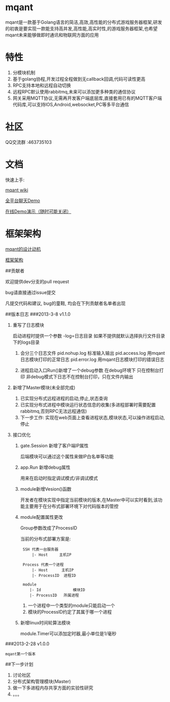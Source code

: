 # mqant
mqant是一款基于Golang语言的简洁,高效,高性能的分布式游戏服务器框架,研发的初衷是要实现一款能支持高并发,高性能,高实时性,的游戏服务器框架,也希望mqant未来能够做即时通讯和物联网方面的应用

#	特性
1. 分模块机制
2. 基于golang协程,开发过程全程做到无callback回调,代码可读性更高
3. RPC支持本地和远程自动切换
4. 远程RPC默认使用rabbitmq,未来可以添加更多种类的通信协议
5. 网关采用MQTT协议,无需再开发客户端底层库,直接套用已有的MQTT客户端代码库,可以支持IOS,Android,websocket,PC等多平台通信

# 社区
QQ交流群 :463735103

#	文档

 快速上手:
 
 [mqant wiki](https://github.com/liangdas/mqant/wiki)

 [全平台聊天Demo](https://github.com/liangdas/mqantserver)
 
 [在线Demo演示（随时可能关闭）](https://www.h5link.com/mqant/index.html)
 

#	框架架构
[mqant的设计动机](https://github.com/liangdas/mqant/wiki/mqant%E7%9A%84%E8%AE%BE%E8%AE%A1%E5%8A%A8%E6%9C%BA)

[框架架构](https://github.com/liangdas/mqant/wiki/mqant%E6%A1%86%E6%9E%B6%E6%A6%82%E8%BF%B0)


##贡献者

欢迎提供dev分支的pull request

bug请直接通过issue提交

凡提交代码和建议, bug的童鞋, 均会在下列贡献者名单者出现

##版本日志
###2013-3-8  v1.1.0
1. 重写了日志模块

	启动进程时提供一个参数  -log=日志目录  如果不提供就默认选择执行文件目录下的logs目录

	1. 会分三个日志文件
	pid.nohup.log    标准输入输出
	pid.access.log    用mqant日志模块打印的正常日志
	pid.error.log     用mqant日志模块打印的错误日志
	
	2. 进程启动入口Run()新增了一个debug参数
	在debug环境下 只在控制台打印  非debug模式下日志不在控制台打印，只在文件内输出

2. 新增了Master模块(未全部完成)
	
	1. 已实现分布式远程进程的启动,停止,状态查询
	2. 已实现分布式进程中模块运行状态信息的收集(多进程部署时需要配置rabbitmq,否则RPC无法远程通信)
	3. 下一步工作:
		实现在web页面上查看进程状态,模块状态,可以操作进程启动,停止

3. 接口优化

	1.	gate.Session 新增了客户端IP属性
	
		后端模块可以通过这个属性来做IP白名单等功能
	2. app.Run	新增debug属性
	
		用来在启动时指定调试模式/非调试模式
	
	3. module新增Vesion()函数
	
		开发者在模块实现中指定当前模块的版本,在Master中可以实时看到,该功能主要用于在分布式部署环境下对代码版本的管控
		
	4. module配置属性更改
	
		Group参数改成了ProcessID
		
		当前的分布式部署方案是:
		
			SSH 代表一台服务器
				|- Host		主机IP
		
			Process 代表一个进程
				|- Host		 主机IP
				|- ProcessID  进程ID
				
			module
			   |- Id			  模块ID
			   |- ProcessID   所属进程
		   
		1. 一个进程中一个类型的module只能启动一个
		2. 模块的ProcessID约定了其属于哪一个进程
	5. 新增linux时间轮算法模块
		
		module.Timer可以添加定时器,最小单位是1/毫秒
		
###2013-2-28  v1.0.0

	mqant第一个版本
	
##下一步计划
1. 讨论社区
2. 分布式架构管理模块(Master)
3. 做一下多进程内存共享方面的实验性研究
4. 。。。